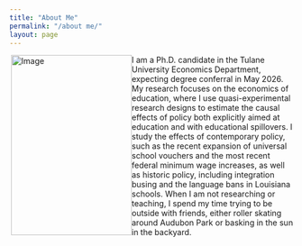 ```yaml
---
title: "About Me"
permalink: "/about me/"
layout: page
---
```


<div style="clear: both;">
  <div style="float: left; margin-right 1em;">
    <img width="214" height="320" style="float" align="right" alt="Image" src="https://github.com/user-attachments/assets/2807f22c-da19-40e1-973d-6cc66523914a" />
  </div>
  <div>
    <p>I am a Ph.D. candidate in the Tulane University Economics Department, expecting degree conferral in May 2026. My research focuses on the economics of education, where I use quasi-experimental research designs to estimate the causal effects of policy both explicitly aimed at education and with educational spillovers. I study the effects of contemporary policy, such as the recent expansion of universal school vouchers and the most recent federal minimum wage increases, as well as historic policy, including integration busing and the language bans in Louisiana schools. When I am not researching or teaching, I spend my time trying to be outside with friends, either roller skating around Audubon Park or basking in the sun in the backyard. 
    </p>
  </div>
</div>

